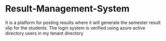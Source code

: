 # Result-Management-System
It is a platform for posting results where it will generate the semester result slip for the students.
The login system is verified using azure active directory users in my tenant directory
